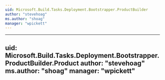 ```yaml
---
uid: Microsoft.Build.Tasks.Deployment.Bootstrapper.ProductBuilder
author: "stevehoag"
ms.author: "shoag"
manager: "wpickett"
---
```


---
uid: Microsoft.Build.Tasks.Deployment.Bootstrapper.ProductBuilder.Product
author: "stevehoag"
ms.author: "shoag"
manager: "wpickett"
---

